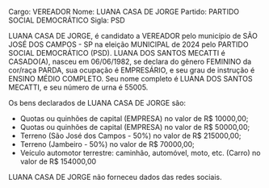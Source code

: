 Cargo: VEREADOR
Nome: LUANA CASA DE JORGE
Partido: PARTIDO SOCIAL DEMOCRÁTICO
Sigla: PSD

LUANA CASA DE JORGE, é candidato a VEREADOR pelo município de SÃO JOSÉ DOS CAMPOS - SP na eleição MUNICIPAL de 2024 pelo PARTIDO SOCIAL DEMOCRÁTICO (PSD).
LUANA DOS SANTOS MECATTI é CASADO(A), nasceu em 06/06/1982, se declara do gênero FEMININO da cor/raça PARDA, sua ocupação é EMPRESÁRIO, e seu grau de instrução é ENSINO MÉDIO COMPLETO.
Seu nome completo é LUANA DOS SANTOS MECATTI, e seu número de urna é 55005.

Os bens declarados de LUANA CASA DE JORGE são: 
- Quotas ou quinhões de capital (EMPRESA) no valor de R$ 10000,00;
- Quotas ou quinhões de capital (EMPRESA) no valor de R$ 50000,00;
- Terreno (São José dos Campos - 50%) no valor de R$ 215000,00;
- Terreno (Jambeiro - 50%) no valor de R$ 70000,00;
- Veículo automotor terrestre: caminhão, automóvel, moto, etc. (Carro) no valor de R$ 154000,00

LUANA CASA DE JORGE não forneceu dados das redes sociais.